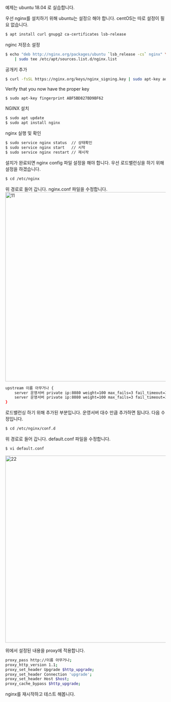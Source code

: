 예제는 ubuntu 18.04 로 실습합니다.

우선 nginx를 설치하기 위해 ubuntu는 설정으 해야 합니다. centOS는 따로 설정이 필요 없습니다.
````bash
$ apt install curl gnupg2 ca-certificates lsb-release
````

nginc 저장소 설정
````bash
$ echo "deb http://nginx.org/packages/ubuntu `lsb_release -cs` nginx" \
    | sudo tee /etc/apt/sources.list.d/nginx.list
````

공개키 추가
````bash
$ curl -fsSL https://nginx.org/keys/nginx_signing.key | sudo apt-key add -
````

Verify that you now have the proper key
````bash
$ sudo apt-key fingerprint ABF5BD827BD9BF62
````

NGINX 설치
````bash
$ sudo apt update
$ sudo apt install nginx
````

nginx 실행 및 확인
````bash
$ sudo service nginx status  // 상태확인
$ sudo service nginx start   // 시작
$ sudo service nginx restart // 재시작
````

설치가 완료되면 nginx config 파일 설정을 해야 합니다.
우선 로드밸런싱을 하기 위해 설정을 하겠습니다.
````bash
$ cd /etc/nginx
````

위 경로로 들어 갑니다. nginx.conf 파일을 수정합니다.
<img width="595" alt="11" src="https://github.com/zzangoobrother/study-organization/assets/42162127/9082eee5-fda5-4178-bb46-a381c0b56cbb">

````bash
upstream 이름 아무거나 {
	server 운영서버 private ip:8080 weight=100 max_fails=3 fail_timeout=3s;
	server 운영서버 private ip:8080 weight=100 max_fails=3 fail_timeout=3s;
}
````

로드밸런싱 하기 위해 추가된 부분입니다.
운영서버 대수 만큼 추가하면 됩니다.
다음 수정입니다.
````bash
$ cd /etc/nginx/conf.d
````

위 경로로 들어 갑니다. default.conf 파일을 수정합니다.
````bash
$ vi default.conf
````

<img width="588" alt="22" src="https://github.com/zzangoobrother/study-organization/assets/42162127/683a98e3-a2c9-45f5-822f-47e8fc90ac6d">

위에서 설정된 내용을 proxy에 적용합니다.
````bash
proxy_pass http://이름 아무거나;
proxy_http_version 1.1;
proxy_set_header Upgrade $http_upgrade;
proxy_set_header Connection 'upgrade';
proxy_set_header Host $host;
proxy_cache_bypass $http_upgrade;
````

nginx를 재시작하고 테스트 해봅니다.
